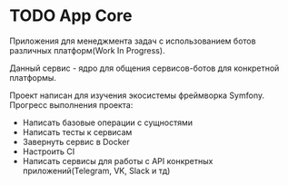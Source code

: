 # TODO App Core

Приложения для менеджмента задач с использованием ботов различных платформ(Work In Progress).

Данный сервис - ядро для общения сервисов-ботов для конкретной платформы.



Проект написан для изучения экосистемы фреймворка Symfony.
Прогресс выполнения проекта:
 - Написать базовые операции с сущностями
 - Написать тесты к сервисам
 - Завернуть сервис в Docker 
 - Настроить CI
 - Написать сервисы для работы с API конкретных приложений(Telegram, VK, Slack и тд)
